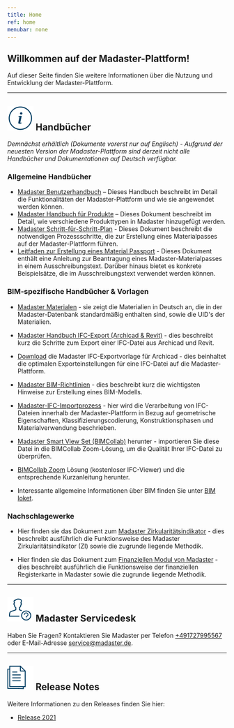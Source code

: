 ```yaml
---
title: Home
ref: home
menubar: none
---
```


## Willkommen auf der Madaster-Plattform!
Auf dieser Seite finden Sie weitere Informationen über die Nutzung und Entwicklung der Madaster-Plattform.

---

## <img class="header-img" src="/assets/images/767.svg"> Handbücher

_Demnächst erhältlich (Dokumente vorerst nur auf Englisch) - Aufgrund der neuesten Version der Madaster-Plattform sind derzeit nicht alle Handbücher und Dokumentationen auf Deutsch verfügbar._


### Allgemeine Handbücher

 * <a href="/files/de/Madaster - Benutzerhandbuch.pdf" target="_blank">Madaster Benutzerhandbuch</a> – Dieses Handbuch beschreibt im Detail die Funktionalitäten der Madaster-Plattform und wie sie angewendet werden können.
 * <a href="/files/de/Madaster - Produkte hinzufügen.pdf" target="_blank">Madaster Handbuch für Produkte</a> – Dieses Dokument beschreibt im Detail, wie verschiedene Produkttypen in Madaster hinzugefügt werden.
 * <a href="/files/de/Madaster - Ablaufplan Material Passport.pdf" target="_blank">Madaster Schritt-für-Schritt-Plan</a> - Dieses Dokument beschreibt die notwendigen Prozessschritte, die zur Erstellung eines Materialpasses auf der Madaster-Plattform führen.
 * <a href="/files/de/Madaster - Leitfaden Material Passport.pdf" target="_blank">Leitfaden zur Erstellung eines Material Passport</a> - Dieses Dokument enthält eine Anleitung zur Beantragung eines Madaster-Materialpasses in einem Ausschreibungstext. Darüber hinaus bietet es konkrete Beispielsätze, die im Ausschreibungstext verwendet werden können.



### BIM-spezifische Handbücher & Vorlagen

  * <a href="/files/de/Madaster Materialen.xlsx" target="_blank">Madaster Materialen</a> - sie zeigt die Materialien in Deutsch an, die in der Madaster-Datenbank standardmäßig enthalten sind, sowie die UID's der Materialien.

 * <a href="/files/de/Madaster BIM - IFC Export.pdf" target="_blank">Madaster Handbuch IFC-Export (Archicad & Revit)</a> - dies beschreibt kurz die Schritte zum Export einer IFC-Datei aus Archicad und Revit.
 * <a href="/files/Archicad_ExportTemplate.tpl" target="_blank">Download</a> die Madaster IFC-Exportvorlage für Archicad - dies beinhaltet die optimalen Exporteinstellungen für eine IFC-Datei auf die Madaster-Plattform.
 * <a href="/files/de/IFC-Richtlinien für BIM Modelle.pdf" target="_blank">Madaster BIM-Richtlinien</a> - dies beschreibt kurz die wichtigsten Hinweise zur Erstellung eines BIM-Modells.
 * <a href="/files/de/Madaster – IFC Import.pdf" target="_blank">Madaster-IFC-Importprozess</a> - hier wird die Verarbeitung von IFC-Dateien innerhalb der Madaster-Plattform in Bezug auf geometrische Eigenschaften, Klassifizierungscodierung, Konstruktionsphasen und Materialverwendung beschrieben.
 * <a href="http://www.bimcollab.com/en/Support/Support/Downloads/BIMcollab-ZOOM" target="_blank">Madaster Smart View Set (BIMCollab)</a> herunter - importieren Sie diese Datei in die BIMCollab Zoom-Lösung, um die Qualität Ihrer IFC-Datei zu überprüfen.
 * <a href="http://www.bimcollab.com/en/Support/Support/Downloads/BIMcollab-ZOOM" target="_blank">BIMCollab Zoom</a> Lösung (kostenloser IFC-Viewer) und die entsprechende Kurzanleitung herunter.
 * Interessante allgemeine Informationen über BIM finden Sie unter <a href="https://www.bimloket.nl/BIMbasicIDM" target="_blank">BIM loket</a>.  



### Nachschlagewerke

 * Hier finden sie das Dokument zum <a href="/files/de/Madaster - Zirkularitätsindikator.pdf" target="_blank">Madaster Zirkularitätsindikator</a>  - dies beschreibt ausführlich die Funktionsweise des Madaster Zirkularitätsindikator (ZI) sowie die zugrunde liegende Methodik.

 * Hier finden sie das Dokument zum <a href="/files/de/Madaster - Finanzielles Modul.pdf" target="_blank">Finanziellen Modul von Madaster</a>  - dies beschreibt ausführlich die Funktionsweise der finanziellen Registerkarte in Madaster sowie die zugrunde liegende Methodik.

---

## <img class="header-img" src="/assets/images/771.svg"> Madaster Servicedesk
Haben Sie Fragen? Kontaktieren Sie Madaster per Telefon [+491727995567](tel:+491727995567) oder E-Mail-Adresse <service@madaster.de>.

---

## <img class="header-img" src="/assets/images/770.svg"> Release Notes

Weitere Informationen zu den Releases finden Sie hier:

* <a href="/files/de/Release Notes.pdf" target="_blank">Release 2021</a>